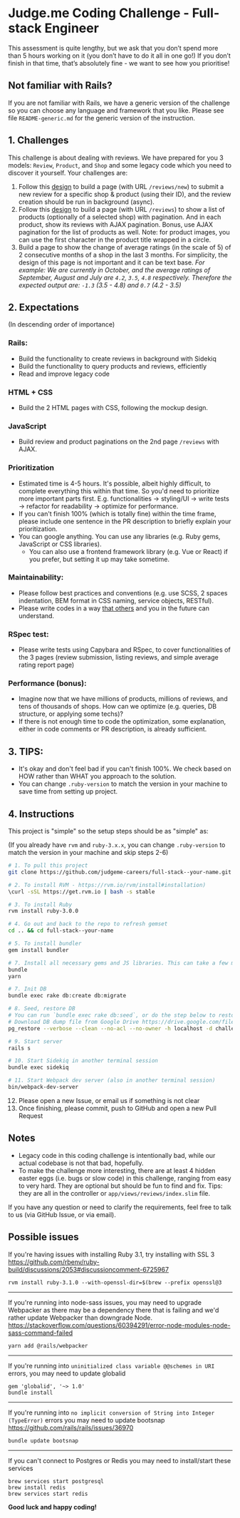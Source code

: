 # Judge.me Coding Challenge - Full-stack Engineer
This assessment is quite lengthy, but we ask that you don’t spend more than 5 hours working on it (you don’t have to do it all in one go!) If you don’t finish in that time, that’s absolutely fine - we want to see how you prioritise! 

## Not familiar with Rails?
If you are not familiar with Rails, we have a generic version of the challenge so you can choose any language and framework that you like. Please see file `README-generic.md` for the generic version of the instruction.

## 1. Challenges
This challenge is about dealing with reviews. We have prepared for you 3 models: `Review`, `Product`, and `Shop` and some legacy code which you need to discover it yourself. Your challenges are:

1. Follow this [design](https://www.figma.com/file/d9raNQDcOgKWvhUKNsbIi6/RoR-assignments?node-id=0%3A1) to build a page (with URL `/reviews/new`) to submit a new review for a specific shop & product (using their ID), and the review creation should be run in background (async).
2. Follow this [design](https://www.figma.com/file/d9raNQDcOgKWvhUKNsbIi6/RoR-assignments?node-id=0%3A1) to build a page (with URL `/reviews`) to show a list of products (optionally of a selected shop) with pagination. And in each product, show its reviews with AJAX pagination. Bonus, use AJAX pagination for the list of products as well. Note: for product images, you can use the first character in the product title wrapped in a circle.
3. Build a page to show the change of average ratings (in the scale of 5) of 2 consecutive months of a shop in the last 3 months. For simplicity, the design of this page is not important and it can be text base.
*For example:
We are currently in October, and the average ratings of September, August and July are `4.2`, `3.5`, `4.8` respectively.
Therefore the expected output are: `-1.3` (3.5 - 4.8) and `0.7` (4.2 - 3.5)*

## 2. Expectations

(In descending order of importance)

### Rails:
- Build the functionality to create reviews in background with Sidekiq
- Build the functionality to query products and reviews, efficiently
- Read and improve legacy code

### HTML + CSS
- Build the 2 HTML pages with CSS, following the mockup design.

### JavaScript
- Build review and product paginations on the 2nd page `/reviews` with AJAX.

### Prioritization
- Estimated time is 4-5 hours. It's possible, albeit highly difficult, to complete everything this within that time. So you'd need to prioritize more important parts first. E.g. functionalities -> styling/UI -> write tests -> refactor for readability -> optimize for performance.
- If you can't finish 100% (which is totally fine) within the time frame, please include one sentence in the PR description to briefly explain your prioritization.
- You can google anything. You can use any libraries (e.g. Ruby gems, JavaScript or CSS libraries).
    - You can also use a frontend framework library (e.g. Vue or React) if you prefer, but setting it up may take sometime.

### Maintainability:
- Please follow best practices and conventions (e.g. use SCSS, 2 spaces indentation, BEM format in CSS naming, service objects, RESTful).
- Please write codes in a way [that others](https://pub-images.judge.me/judgeme/always-code-as-if-the-person-who-will-maintain-your-code-is-a-maniac-serial-killer-knows-where-you-live.jpg) and you in the future can understand.

### RSpec test:
- Please write tests using Capybara and RSpec, to cover functionalities of the 3 pages (review submission, listing reviews, and simple average rating report page)

### Performance (bonus):
- Imagine now that we have millions of products, millions of reviews, and tens of thousands of shops. How can we optimize (e.g. queries, DB structure, or applying some techs)?
- If there is not enough time to code the optimization, some explanation, either in code comments or PR description, is already sufficient.

## 3. TIPS:
+ It's okay and don't feel bad if you can't finish 100%. We check based on HOW rather than WHAT you approach to the solution.
+ You can change `.ruby-version` to match the version in your machine to save time from setting up project.

## 4. Instructions
This project is "simple" so the setup steps should be as "simple" as:

(If you already have `rvm` and `ruby-3.x.x`, you can change `.ruby-version` to match the version in your machine and skip steps 2-6)

```bash
# 1. To pull this project
git clone https://github.com/judgeme-careers/full-stack--your-name.git && cd full-stack--your-name

# 2. To install RVM - https://rvm.io/rvm/install#installation)
\curl -sSL https://get.rvm.io | bash -s stable

# 3. To install Ruby
rvm install ruby-3.0.0

# 4. Go out and back to the repo to refresh gemset
cd .. && cd full-stack--your-name

# 5. To install bundler
gem install bundler

# 7. Install all necessary gems and JS libraries. This can take a few minutes.
bundle
yarn

# 7. Init DB
bundle exec rake db:create db:migrate

# 8. Seed, restore DB
# You can run `bundle exec rake db:seed`, or do the step below to restore the DB:
# Download DB dump file from Google Drive https://drive.google.com/file/d/1qpp82e_SiKPltnUHDyWItAerGs4rwQxy/view?usp=sharing to `db/challenge_development.dump`, and then run:
pg_restore --verbose --clean --no-acl --no-owner -h localhost -d challenge_development db/challenge_development.dump

# 9. Start server
rails s

# 10. Start Sidekiq in another terminal session
bundle exec sidekiq

# 11. Start Webpack dev server (also in another terminal session)
bin/webpack-dev-server
```
12. Please open a new Issue, or email us if something is not clear
13. Once finishing, please commit, push to GitHub and open a new Pull Request

## Notes
- Legacy code in this coding challenge is intentionally bad, while our actual codebase is not that bad, hopefully.
- To make the challenge more interesting, there are at least 4 hidden easter eggs (i.e. bugs or slow code) in this challenge, ranging from easy to very hard. They are optional but should be fun to find and fix. Tips: they are all in the controller or `app/views/reviews/index.slim` file.

If you have any question or need to clarify the requirements, feel free to talk to us (via GitHub Issue, or via email).

## Possible issues
If you're having issues with installing Ruby 3.1, try installing with SSL 3 https://github.com/rbenv/ruby-build/discussions/2053#discussioncomment-6725967

```rvm install ruby-3.1.0 --with-openssl-dir=$(brew --prefix openssl@3```

---

If you're running into node-sass issues, you may need to upgrade Webpacker as there may be a dependency there that is failing and we'd rather update Webpacker than downgrade Node.
https://stackoverflow.com/questions/60394291/error-node-modules-node-sass-command-failed

```yarn add @rails/webpacker```

---

If you're running into `uninitialized class variable @@schemes in URI` errors, you may need to update globalid

```
gem 'globalid', '~> 1.0'
bundle install
```
---

If you're running into `no implicit conversion of String into Integer (TypeError)` errors you may need to update bootsnap https://github.com/rails/rails/issues/36970

```bundle update bootsnap```

---

If you can't connect to Postgres or Redis you may need to install/start these services
```
brew services start postgresql
brew install redis
brew services start redis
```


**Good luck and happy coding!**
